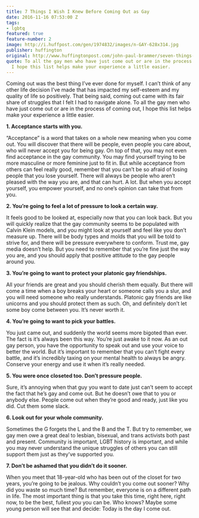 ```yaml
---
title: 7 Things I Wish I Knew Before Coming Out as Gay
date: 2016-11-16 07:53:00 Z
tags:
- lgbtq
featured: true
feature-number: 2
image: http://i.huffpost.com/gen/1974832/images/n-GAY-628x314.jpg
publisher: huffington
original: http://www.huffingtonpost.com/john-paul-brammer/seven-things-i-wish-i-kne_1_b_5824644.html
quote: To all the gay men who have just come out or are in the process of coming out,
  I hope this list helps make your experience a little easier.
---
```


Coming out was the best thing I’ve ever done for myself. I can’t think of any other life decision I’ve made that has impacted my self-esteem and my quality of life so positively. That being said, coming out came with its fair share of struggles that I felt I had to navigate alone. To all the gay men who have just come out or are in the process of coming out, I hope this list helps make your experience a little easier.

**1. Acceptance starts with you.**

“Acceptance” is a word that takes on a whole new meaning when you come out. You will discover that there will be people, even people you care about, who will never accept you for being gay. On top of that, you may not even find acceptance in the gay community. You may find yourself trying to be more masculine or more feminine just to fit in. But while acceptance from others can feel really good, remember that you can’t be so afraid of losing people that you lose yourself. There will always be people who aren’t pleased with the way you are, and that can hurt. A lot. But when you accept yourself, you empower yourself, and no one’s opinion can take that from you.

**2. You’re going to feel a lot of pressure to look a certain way.**

It feels good to be looked at, especially now that you can look back. But you will quickly realize that the gay community seems to be populated with Calvin Klein models, and you might look at yourself and feel like you don’t measure up. There will be body types and molds that you will be told to strive for, and there will be pressure everywhere to conform. Trust me, gay media doesn’t help. But you need to remember that you’re fine just the way you are, and you should apply that positive attitude to the gay people around you.

**3. You’re going to want to protect your platonic gay friendships.**

All your friends are great and you should cherish them equally. But there will come a time when a boy breaks your heart or someone calls you a slur, and you will need someone who really understands. Platonic gay friends are like unicorns and you should protect them as such. Oh, and definitely don’t let some boy come between you. It’s never worth it.

**4. You’re going to want to pick your battles.**

You just came out, and suddenly the world seems more bigoted than ever. The fact is it’s always been this way. You’re just awake to it now. As an out gay person, you have the opportunity to speak out and use your voice to better the world. But it’s important to remember that you can’t fight every battle, and it’s incredibly taxing on your mental health to always be angry. Conserve your energy and use it when it’s really needed.

**5. You were once closeted too. Don’t pressure people.**

Sure, it’s annoying when that guy you want to date just can’t seem to accept the fact that he’s gay and come out. But he doesn’t owe that to you or anybody else. People come out when they’re good and ready, just like you did. Cut them some slack.

**6. Look out for your whole community.**

Sometimes the G forgets the L and the B and the T. But try to remember, we gay men owe a great deal to lesbian, bisexual, and trans activists both past and present. Community is important, LGBT history is important, and while you may never understand the unique struggles of others you can still support them just as they’ve supported you.

**7. Don’t be ashamed that you didn’t do it sooner.**

When you meet that 18-year-old who has been out of the closet for two years, you’re going to be jealous. Why couldn’t you come out sooner? Why did you waste so much time? But remember, everyone is on a different path in life. The most important thing is that you take this time, right here, right now, to be the best, fullest *you* you can be. Who knows? Maybe some young person will see that and decide: Today is the day I come out.